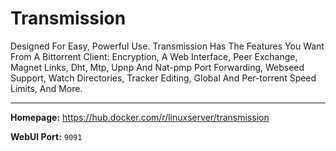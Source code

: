 # Transmission

Designed For Easy, Powerful Use. Transmission Has The Features You Want From A Bittorrent Client: Encryption, A Web Interface, Peer Exchange, Magnet Links, Dht, Μtp, Upnp And Nat-pmp Port Forwarding, Webseed Support, Watch Directories, Tracker Editing, Global And Per-torrent Speed Limits, And More.

---

**Homepage:** https://hub.docker.com/r/linuxserver/transmission

**WebUI Port:** `9091`